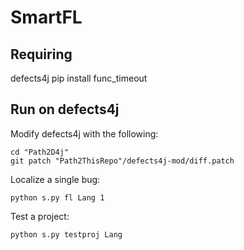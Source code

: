 # SmartFL

## Requiring
defects4j
pip install func_timeout

## Run on defects4j
Modify defects4j with the following:



```
cd "Path2D4j"
git patch "Path2ThisRepo"/defects4j-mod/diff.patch
```

Localize a single bug:
```
python s.py fl Lang 1
```

Test a project:
```
python s.py testproj Lang
```


